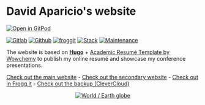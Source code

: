 # David Aparicio's website

[![Open in GitPod](https://gitpod.io/button/open-in-gitpod.svg)](https://gitpod.io/#https://gitlab.com/davidaparicio/davidaparicio.gitlab.io)

[![Gitlab](https://img.shields.io/static/v1?label=gitlab&logo=gitlab&color=brightgreen&message=main&style=flat-square)](https://davidaparicio.gitlab.io/)
[![Github](https://img.shields.io/static/v1?label=github&logo=github&color=green&message=mirrored&style=flat-square)](https://davidaparicio.github.io/)
[![froggit](https://img.shields.io/static/v1?label=froggit&logo=froggit&color=yellowgreen&message=mirrored&style=flat-square)](https://davidaparicio.froggit.page/)
[![Stack](https://img.shields.io/static/v1?label=stack&logo=hugo&color=343d46&message=go%20(hugo)&style=flat-square)](https://gohugo.io/)
[![Maintenance](https://img.shields.io/maintenance/yes/2022.svg)](https://gitlab.com/davidaparicio/davidaparicio.gitlab.io/-/commits/master)

The website is based on **[Hugo](https://gohugo.io/)** + [Academic Resumé Template by Wowchemy](https://wowchemy.com/docs/) to publish my online resumé and showcase my conference presentations.

[Check out the main website](https://davidaparicio.gitlab.io) - 
[Check out the secondary website](https://davidaparicio.github.io) -
[Check out in Frogg.it](https://davidaparicio.froggit.page) -
[Check out the backup (CleverCloud)](https://app-166bc141-afa9-4536-afd2-61f661648d93.cleverapps.io/)

<p align="center"><a href="https://davidaparicio.gitlab.io" target="_blank" rel="noopener"><img src="https://davidaparicio.gitlab.io/files/earth.png" alt="World / Earth globe"></a></p>

[comment]: <> (Languages i18n retrieved from https://github.com/wowchemy/wowchemy-hugo-themes/tree/main/wowchemy/i18n)
[todo_update]: <> (https://github.com/wowchemy/starter-hugo-academic/commit/d99a03a46fe59269e23a272c996184d2df0ef884)
[frogg.it repo]: <> (https://lab.frogg.it/davidaparicio/davidaparicio.froggit.page)
[fontawesome icon]: <> (https://fontawesome.com/v5/icons/file-alt?s=solid)
[main language]: <> (https://github.com/davidaparicio/davidaparicio.gitlab.io/search?l=go)